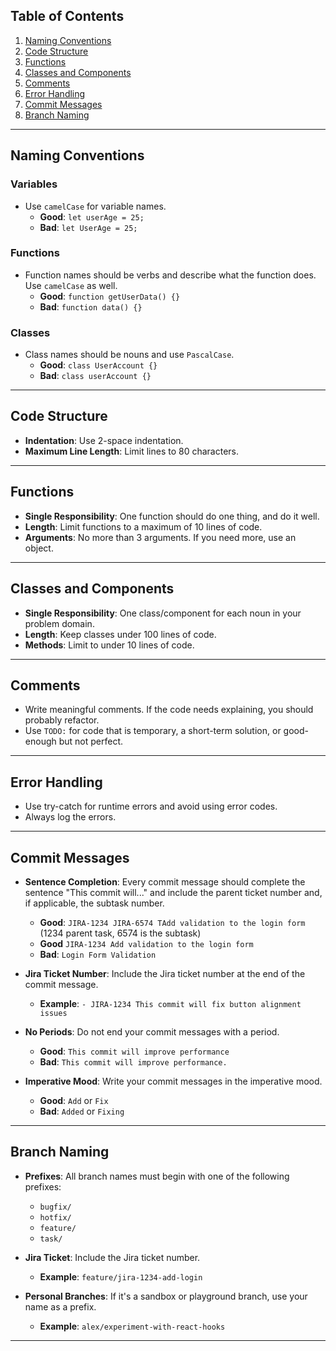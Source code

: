 ## Table of Contents

1. [Naming Conventions](#naming-conventions)
2. [Code Structure](#code-structure)
3. [Functions](#functions)
4. [Classes and Components](#classes-and-components)
5. [Comments](#comments)
6. [Error Handling](#error-handling)
7. [Commit Messages](#commit-messages)
8. [Branch Naming](#branch-naming)

---

## Naming Conventions

### Variables

- Use `camelCase` for variable names. 
  - **Good**: `let userAge = 25;`
  - **Bad**: `let UserAge = 25;`

### Functions

- Function names should be verbs and describe what the function does. Use `camelCase` as well.
  - **Good**: `function getUserData() {}`
  - **Bad**: `function data() {}`

### Classes

- Class names should be nouns and use `PascalCase`.
  - **Good**: `class UserAccount {}`
  - **Bad**: `class userAccount {}`

---

## Code Structure

- **Indentation**: Use 2-space indentation.
- **Maximum Line Length**: Limit lines to 80 characters.

---

## Functions

- **Single Responsibility**: One function should do one thing, and do it well.
- **Length**: Limit functions to a maximum of 10 lines of code.
- **Arguments**: No more than 3 arguments. If you need more, use an object.

---

## Classes and Components

- **Single Responsibility**: One class/component for each noun in your problem domain.
- **Length**: Keep classes under 100 lines of code.
- **Methods**: Limit to under 10 lines of code.

---

## Comments

- Write meaningful comments. If the code needs explaining, you should probably refactor.
- Use `TODO:` for code that is temporary, a short-term solution, or good-enough but not perfect.

---

## Error Handling

- Use try-catch for runtime errors and avoid using error codes.
- Always log the errors.

---

## Commit Messages

- **Sentence Completion**: Every commit message should complete the sentence "This commit will..." and include the parent ticket number and, if applicable, the subtask number. 
  - **Good**: `JIRA-1234 JIRA-6574 TAdd validation to the login form` (1234 parent task, 6574 is the subtask)
  - **Good** `JIRA-1234 Add validation to the login form`
  - **Bad**: `Login Form Validation`

- **Jira Ticket Number**: Include the Jira ticket number at the end of the commit message.
  - **Example**: `- JIRA-1234 This commit will fix button alignment issues `

- **No Periods**: Do not end your commit messages with a period.
  - **Good**: `This commit will improve performance`
  - **Bad**: `This commit will improve performance.`

- **Imperative Mood**: Write your commit messages in the imperative mood.
  - **Good**: `Add` or `Fix`
  - **Bad**: `Added` or `Fixing`

---

## Branch Naming

- **Prefixes**: All branch names must begin with one of the following prefixes:
  - `bugfix/`
  - `hotfix/`
  - `feature/`
  - `task/`

- **Jira Ticket**: Include the Jira ticket number.
  - **Example**: `feature/jira-1234-add-login`

- **Personal Branches**: If it's a sandbox or playground branch, use your name as a prefix.
  - **Example**: `alex/experiment-with-react-hooks`

---
